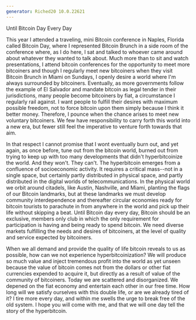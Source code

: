 ```yaml
---
generator: Riched20 10.0.22621
---
```


Until Bitcoin Day Every Day

This year I attended a traveling, mini Bitcoin conference in Naples,
Florida called Bitcoin Day, where I represented Bitcoin Brunch in a side
room of the conference where, as I do here, I sat and talked to whoever
came around about whatever they wanted to talk about. Much more than to
sit and watch presentations, I attend bitcoin conferences for the
opportunity to meet more bitcoiners and though I regularly meet new
bitcoiners when they visit Bitcoin Brunch in Miami on Sundays, I openly
desire a world where I\'m always surrounded by bitcoiners. Eventually,
as more governments follow the example of El Salvador and mandate
bitcoin as legal tender in their jurisdictions, many people become
bitcoiners by fiat, a circumstance I regularly rail against. I want
people to fulfill their desires with maximum possible freedom, not to
force bitcoin upon them simply because I think it better money.
Therefore, I pounce when the chance arises to meet new voluntary
bitcoiners. We few have responsibility to carry forth this world into a
new era, but fewer still feel the imperative to venture forth towards
that aim.

In that respect I cannot promise that I wont eventually burn out, and
yet again, as once before, tune out from the bitcoin world, burned out
from trying to keep up with too many developments that didn\'t
hyperbitcoinize the world. And they won\'t. They can\'t. The
hyperbitcoin emerges from a confluence of socioeconomic activity. It
requires a critical mass\--not in a single space, but certainly partly
distributed in physical space, and partly distributed in the digital
worlds of telecommunications. In the physical world we orbit around
citadels, like Austin, Nashville, and Miami, planting the flags of our
Bitcoin landmarks, but at these landmarks we must develop community
interdependence and thereafter circular economies ready for bitcoin
tourists to parachute in from anywhere in the world and pick up their
life without skipping a beat. Until Bitcoin day every day, Bitcoin
should be an exclusive, members only club in which the only requirement
for participation is having and being ready to spend bitcoin. We need
diverse markets fulfilling the needs and desires of bitcoiners, at the
level of quality and service expected by bitcoiners.

When we all demand and provide the quality of life bitcoin reveals to us
as possible, how can we not experience hyperbitcoinization? We will
produce so much value and inject tremendous profit into the world as yet
unseen because the value of bitcoin comes not from the dollars or other
fiat currencies expended to acquire it, but directly as a result of
value of the community of bitcoiners. Today we are scattered and
disorganized. We depened on the fiat economy and entertain each other in
our free time. How long will we satisfy ourselves with this double life,
or are we already tired of it? I tire more every day, and within me
swells the urge to break free of the old system. I hope you will come
with me, and that we will one day tell the story of the hyperbitcoin.
